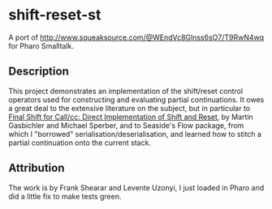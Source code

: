 # shift-reset-st
A port of http://www.squeaksource.com/@WEndVc8Glnss6sO7/T9RwN4wq for Pharo Smalltalk.

## Description
This project demonstrates an implementation of the shift/reset control operators used for constructing and evaluating partial continuations. It owes a great deal to the extensive literature on the subject, but in particular to [Final Shift for Call/cc: Direct Implementation of Shift and Reset](https://www.researchgate.net/publication/2546665_Final_Shift_for_Callcc_Direct_Implementation_of_Shift_and_Reset), by Martin Gasbichler and Michael Sperber, and to Seaside's Flow package, from which I "borrowed" serialisation/deserialisation, and learned how to stitch a partial continuation onto the current stack.

## Attribution
The work is by 	Frank Shearar and	Levente Uzonyi, I just loaded in Pharo and did a little fix to make tests green.

